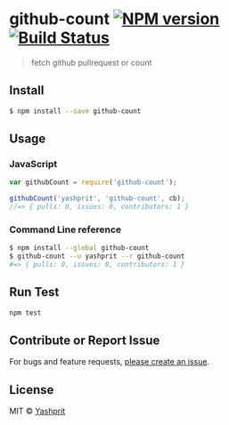 #  github-count [![NPM version][npm-image]][npm-url] [![Build Status][travis-image]][travis-url] 
> fetch github pullrequest or count


## Install

```sh
$ npm install --save github-count
```


## Usage

### JavaScript

```js
var githubCount = require('github-count');

githubCount('yashprit', 'github-count', cb);
//=> { pulls: 0, issues: 0, contributors: 1 }
```

### Command Line reference

```sh
$ npm install --global github-count
$ github-count --u yashprit --r github-count
#=> { pulls: 0, issues: 0, contributors: 1 }
```


## Run Test
```sh
npm test
```

## Contribute or Report Issue
For bugs and feature requests, [please create an issue][issue-url].


## License

MIT © [Yashprit](yashprit.github.io)

[issue-url]: https://github.com/yashprit/github-count/issues
[npm-url]: https://npmjs.org/package/github-count
[npm-image]: https://badge.fury.io/js/github-count.svg
[travis-url]: https://travis-ci.org/yashprit/github-count
[travis-image]: https://travis-ci.org/yashprit/github-count.svg?branch=master
